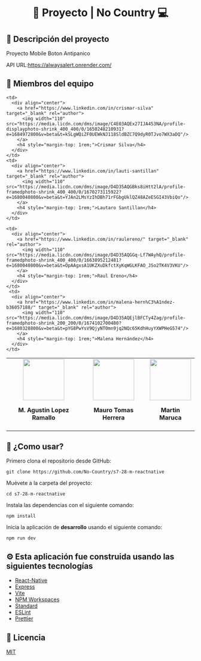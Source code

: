 <div align="center">
  <h1>🤖 Proyecto | No Country 💻</h1>
  
</div>

## 📕 Descripción del proyecto

Proyecto Mobile Boton Antipanico

API URL:https://alwaysalert.onrender.com/

## 👷 Miembros del equipo

<table>
  <tr>
    <td>
      <div align="center">
        <a href="https://www.linkedin.com/in/marceloagustinlopezramallo/" target="_blank" rel="author">
          <img width="110" src="https://media.licdn.com/dms/image/D4D35AQFCxAa9168IOQ/profile-framedphoto-shrink_400_400/0/1668625205408?e=1680040800&v=beta&t=GQWC5R_IA3muRd_r0yhaippZo2hKYrqujm6NEiPHpSI"/>
        </a>
        <h4 style="margin-top: 1rem;">M. Agustin Lopez Ramallo</h4>
      </div>
    </td>
    <td>
      <div align="center">
        <a href="https://www.linkedin.com/in/mauro-tomas-herrera" target="_blank" rel="author">
          <img width="110" src="https://media.licdn.com/dms/image/D4D35AQEJ07eykXnhDw/profile-framedphoto-shrink_400_400/0/1677878732151?e=1680040800&v=beta&t=uvSkwIO3rmGWDjwpDLmBPHjF6KaMvNyZRRet9I4pyxo"/>
        </a>
        <h4 style="margin-top: 1rem;">Mauro Tomas Herrera</h4>
      </div>
    </td>
    <td>
      <div align="center">
        <a href="https://www.linkedin.com/in/martin-maruca/" target="_blank" rel="author">
          <img width="110" src="https://media.licdn.com/dms/image/D4D35AQHQ3XpgG3_gQw/profile-framedphoto-shrink_400_400/0/1666388316392?e=1680040800&v=beta&t=C5BPED9WVQ8qDWu_9jdqDH8HuUnCmYfJ0NAjnuEcqeA"/>
        </a>
        <h4 style="margin-top: 1rem;">Martin Maruca</h4>
      </div>
    </td>
  </tr>
  <tr>
    
    <td>
      <div align="center">
        <a href="https://www.linkedin.com/in/crismar-silva" target="_blank" rel="author">
          <img width="110" src="https://media.licdn.com/dms/image/C4E03AQEx27IJA453NA/profile-displayphoto-shrink_400_400/0/1650248210931?e=1684972800&v=beta&t=kSLgWQiZF0UEWkNJ118SldBZC7Q9dyR0TJvo7WX3aDQ"/>
        </a>
        <h4 style="margin-top: 1rem;">Crismar Silva</h4>
      </div>
    </td>
    <td>
      <div align="center">
        <a href="https://www.linkedin.com/in/lauti-santillan" target="_blank" rel="author">
          <img width="110" src="https://media.licdn.com/dms/image/D4D35AQGBks8iHtt2lA/profile-framedphoto-shrink_400_400/0/1670273115922?e=1680040800&v=beta&t=YJAn2LMsYzIhDBh71rFGbgUklQZ48AZeESGI43VbiQo"/>
        </a>
        <h4 style="margin-top: 1rem;">Lautaro Santillan</h4>
      </div>
    </td>
  </tr>
  <tr>
   
    <td>
      <div align="center">
        <a href="https://www.linkedin.com/in/raulereno/" target="_blank" rel="author">
          <img width="110" src="https://media.licdn.com/dms/image/D4D35AQGGq-Lf7WAyhQ/profile-framedphoto-shrink_400_400/0/1663895212481?e=1680040800&v=beta&t=OpAAgxsA1UKZXuDkfctXyKqWGLKFAO_JSo2TK4V3VKU"/>
        </a>
        <h4 style="margin-top: 1rem;">Raul Ereno</h4>
      </div>
    </td>
     <td>
      <div align="center">
        <a href="https://www.linkedin.com/in/malena-hern%C3%A1ndez-b36057188/" target="_blank" rel="author">
          <img width="110" src="https://media.licdn.com/dms/image/D4D35AQEjlBFCTy4Zag/profile-framedphoto-shrink_200_200/0/1674102700480?e=1680328800&v=beta&t=pYG8PwYsV9QjyNT0mn9jq2NQc65KdhHuyYXWPHeG574"/>
        </a>
        <h4 style="margin-top: 1rem;">Malena Hernández</h4>
      </div>
    </td>
  </tr>
</table>

## 🚀 ¿Como usar?



Primero clona el repositorio desde GitHub:

```shell
git clone https://github.com/No-Country/s7-28-m-reactnative
```

Muévete a la carpeta del proyecto:

```shell
cd s7-28-m-reactnative
```

Instala las dependencias con el siguiente comando:

```shell
npm install
```

Inicia la aplicación de **desarrollo** usando el siguiente comando:

```shell
npm run dev
```

## ⚙️ Esta aplicación fue construida usando las siguientes tecnologías

- [React-Native](https://reactnative.dev/)
- [Express](https://expressjs.com/)
- [Vite](https://vitejs.dev/)
- [NPM Workspaces](https://docs.npmjs.com/cli/v7/using-npm/workspaces)
- [Standard](https://www.npmjs.com/package/ts-standard)
- [ESLint](https://www.npmjs.com/package/eslint)
- [Prettier](https://www.npmjs.com/package/prettier)

## 📄 Licencia

[MIT](https://opensource.org/licenses/MIT)
